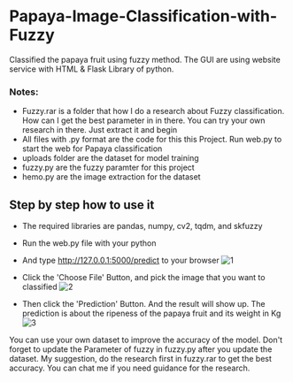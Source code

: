 # Papaya-Image-Classification-with-Fuzzy
Classified the papaya fruit using fuzzy method. The GUI are using website service with HTML &amp; Flask Library of python.

### Notes:

- Fuzzy.rar is a folder that how I do a research about Fuzzy classification. How can I get the best parameter in in there. You can try your own research in there. Just extract it and begin
- All files with .py format are the code for this this Project. Run web.py to start the web for Papaya classification
- uploads folder are the dataset for model training
- fuzzy.py are the fuzzy paramter for this project
- hemo.py are the image extraction for the dataset

## Step by step how to use it

- The required libraries are pandas, numpy, cv2, tqdm, and skfuzzy
- Run the web.py file with your python
- And type http://127.0.0.1:5000/predict to your browser
![1](https://user-images.githubusercontent.com/43558891/146668941-4892594e-4950-4347-859f-c65fb0d3a181.PNG)

- Click the 'Choose File' Button, and pick the image that you want to classified
![2](https://user-images.githubusercontent.com/43558891/146669230-a90a4779-602c-4918-904c-d6dbe2230698.PNG)

- Then click the 'Prediction' Button. And the result will show up. The prediction is about the ripeness of the papaya fruit and its weight in Kg
![3](https://user-images.githubusercontent.com/43558891/146669271-8a8cfd41-b295-4e55-903b-5f73f3db2b13.PNG)

You can use your own dataset to improve the accuracy of the model.
Don't forget to update the Parameter of fuzzy in fuzzy.py after you update the dataset. My suggestion, do the research first in fuzzy.rar to get the best accuracy. 
You can chat me if you need guidance for the research.

